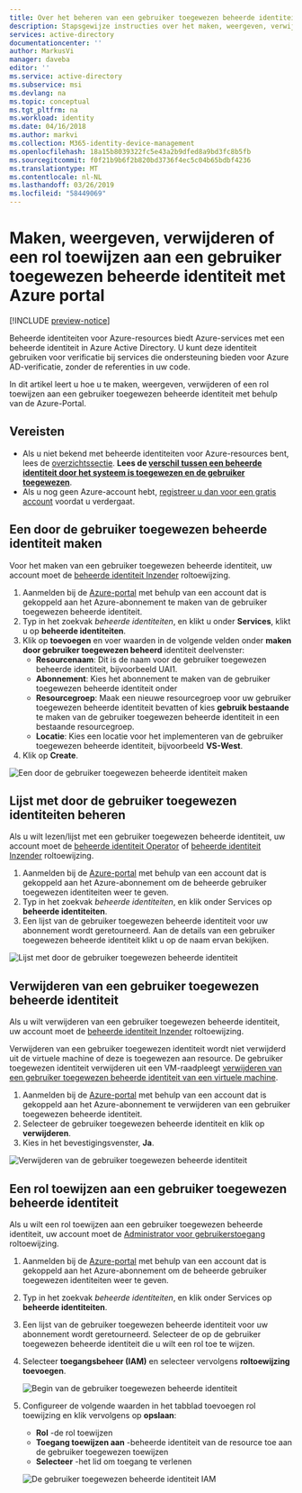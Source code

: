 ```yaml
---
title: Over het beheren van een gebruiker toegewezen beheerde identiteit met Azure portal
description: Stapsgewijze instructies over het maken, weergeven, verwijderen en een rol toewijzen aan een gebruiker toegewezen beheerde identiteit.
services: active-directory
documentationcenter: ''
author: MarkusVi
manager: daveba
editor: ''
ms.service: active-directory
ms.subservice: msi
ms.devlang: na
ms.topic: conceptual
ms.tgt_pltfrm: na
ms.workload: identity
ms.date: 04/16/2018
ms.author: markvi
ms.collection: M365-identity-device-management
ms.openlocfilehash: 18a15b8039322fc5e43a2b9dfed8a9bd3fc8b5fb
ms.sourcegitcommit: f0f21b9b6f2b820bd3736f4ec5c04b65bdbf4236
ms.translationtype: MT
ms.contentlocale: nl-NL
ms.lasthandoff: 03/26/2019
ms.locfileid: "58449069"
---
```

# <a name="create-list-delete-or-assign-a-role-to-a-user-assigned-managed-identity-using-the-azure-portal"></a>Maken, weergeven, verwijderen of een rol toewijzen aan een gebruiker toegewezen beheerde identiteit met Azure portal

[!INCLUDE [preview-notice](~/includes/active-directory-msi-preview-notice-ua.md)]

Beheerde identiteiten voor Azure-resources biedt Azure-services met een beheerde identiteit in Azure Active Directory. U kunt deze identiteit gebruiken voor verificatie bij services die ondersteuning bieden voor Azure AD-verificatie, zonder de referenties in uw code. 

In dit artikel leert u hoe u te maken, weergeven, verwijderen of een rol toewijzen aan een gebruiker toegewezen beheerde identiteit met behulp van de Azure-Portal.

## <a name="prerequisites"></a>Vereisten

- Als u niet bekend met beheerde identiteiten voor Azure-resources bent, lees de [overzichtssectie](overview.md). **Lees de [verschil tussen een beheerde identiteit door het systeem is toegewezen en de gebruiker toegewezen](overview.md#how-does-it-work)**.
- Als u nog geen Azure-account hebt, [registreer u dan voor een gratis account](https://azure.microsoft.com/free/) voordat u verdergaat.

## <a name="create-a-user-assigned-managed-identity"></a>Een door de gebruiker toegewezen beheerde identiteit maken

Voor het maken van een gebruiker toegewezen beheerde identiteit, uw account moet de [beheerde identiteit Inzender](/azure/role-based-access-control/built-in-roles#managed-identity-contributor) roltoewijzing.

1. Aanmelden bij de [Azure-portal](https://portal.azure.com) met behulp van een account dat is gekoppeld aan het Azure-abonnement te maken van de gebruiker toegewezen beheerde identiteit.
2. Typ in het zoekvak *beheerde identiteiten*, en klikt u onder **Services**, klikt u op **beheerde identiteiten**.
3. Klik op **toevoegen** en voer waarden in de volgende velden onder **maken door gebruiker toegewezen beheerd** identiteit deelvenster:
   - **Resourcenaam**: Dit is de naam voor de gebruiker toegewezen beheerde identiteit, bijvoorbeeld UAI1.
   - **Abonnement**: Kies het abonnement te maken van de gebruiker toegewezen beheerde identiteit onder
   - **Resourcegroep**: Maak een nieuwe resourcegroep voor uw gebruiker toegewezen beheerde identiteit bevatten of kies **gebruik bestaande** te maken van de gebruiker toegewezen beheerde identiteit in een bestaande resourcegroep.
   - **Locatie**: Kies een locatie voor het implementeren van de gebruiker toegewezen beheerde identiteit, bijvoorbeeld **VS-West**.
4. Klik op **Create**.

![Een door de gebruiker toegewezen beheerde identiteit maken](./media/how-to-manage-ua-identity-portal/create-user-assigned-managed-identity-portal.png)

## <a name="list-user-assigned-managed-identities"></a>Lijst met door de gebruiker toegewezen identiteiten beheren

Als u wilt lezen/lijst met een gebruiker toegewezen beheerde identiteit, uw account moet de [beheerde identiteit Operator](/azure/role-based-access-control/built-in-roles#managed-identity-operator) of [beheerde identiteit Inzender](/azure/role-based-access-control/built-in-roles#managed-identity-contributor) roltoewijzing.

1. Aanmelden bij de [Azure-portal](https://portal.azure.com) met behulp van een account dat is gekoppeld aan het Azure-abonnement om de beheerde gebruiker toegewezen identiteiten weer te geven.
2. Typ in het zoekvak *beheerde identiteiten*, en klik onder Services op **beheerde identiteiten**.
3. Een lijst van de gebruiker toegewezen beheerde identiteit voor uw abonnement wordt geretourneerd.  Aan de details van een gebruiker toegewezen beheerde identiteit klikt u op de naam ervan bekijken.

![Lijst met door de gebruiker toegewezen beheerde identiteit](./media/how-to-manage-ua-identity-portal/list-user-assigned-managed-identity-portal.png)

## <a name="delete-a-user-assigned-managed-identity"></a>Verwijderen van een gebruiker toegewezen beheerde identiteit

Als u wilt verwijderen van een gebruiker toegewezen beheerde identiteit, uw account moet de [beheerde identiteit Inzender](/azure/role-based-access-control/built-in-roles#managed-identity-contributor) roltoewijzing.

Verwijderen van een gebruiker toegewezen identiteit wordt niet verwijderd uit de virtuele machine of deze is toegewezen aan resource.  De gebruiker toegewezen identiteit verwijderen uit een VM-raadpleegt [verwijderen van een gebruiker toegewezen beheerde identiteit van een virtuele machine](/azure/active-directory/managed-identities-azure-resources/qs-configure-portal-windows-vm#remove-a-user-assigned-managed-identity-from-a-vm).

1. Aanmelden bij de [Azure-portal](https://portal.azure.com) met behulp van een account dat is gekoppeld aan het Azure-abonnement te verwijderen van een gebruiker toegewezen beheerde identiteit.
2. Selecteer de gebruiker toegewezen beheerde identiteit en klik op **verwijderen**.
3. Kies in het bevestigingsvenster, **Ja**.

![Verwijderen van de gebruiker toegewezen beheerde identiteit](./media/how-to-manage-ua-identity-portal/delete-user-assigned-managed-identity-portal.png)

## <a name="assign-a-role-to-a-user-assigned-managed-identity"></a>Een rol toewijzen aan een gebruiker toegewezen beheerde identiteit 

Als u wilt een rol toewijzen aan een gebruiker toegewezen beheerde identiteit, uw account moet de [Administrator voor gebruikerstoegang](/azure/role-based-access-control/built-in-roles#user-access-administrator) roltoewijzing.

1. Aanmelden bij de [Azure-portal](https://portal.azure.com) met behulp van een account dat is gekoppeld aan het Azure-abonnement om de beheerde gebruiker toegewezen identiteiten weer te geven.
2. Typ in het zoekvak *beheerde identiteiten*, en klik onder Services op **beheerde identiteiten**.
3. Een lijst van de gebruiker toegewezen beheerde identiteit voor uw abonnement wordt geretourneerd.  Selecteer de op de gebruiker toegewezen beheerde identiteit die u wilt een rol toe te wijzen.
4. Selecteer **toegangsbeheer (IAM)** en selecteer vervolgens **roltoewijzing toevoegen**.

   ![Begin van de gebruiker toegewezen beheerde identiteit](./media/how-to-manage-ua-identity-portal/assign-role-screenshot1.png)

5. Configureer de volgende waarden in het tabblad toevoegen rol toewijzing en klik vervolgens op **opslaan**:
   - **Rol** -de rol toewijzen
   - **Toegang toewijzen aan** -beheerde identiteit van de resource toe aan de gebruiker toegewezen toewijzen
   - **Selecteer** -het lid om toegang te verlenen
   
   ![De gebruiker toegewezen beheerde identiteit IAM](./media/how-to-manage-ua-identity-portal/assign-role-screenshot2.png)  
